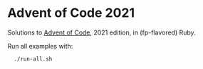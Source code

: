 # Advent of Code 2021

Solutions to [Advent of Code](https://adventofcode.com/2021), 2021 edition, in (fp-flavored) Ruby.

Run all examples with:
```sh
  ./run-all.sh
```
